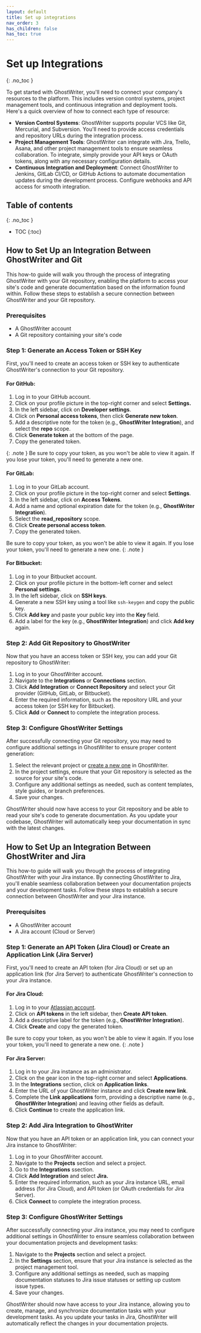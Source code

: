```yaml
---
layout: default
title: Set up integrations
nav_order: 3
has_children: false
has_toc: true
---
```


# Set up Integrations
{: .no_toc }

To get started with GhostWriter, you'll need to connect your company's resources to the platform. This includes version control systems, project management tools, and continuous integration and deployment tools. Here's a quick overview of how to connect each type of resource:

* **Version Control Systems**: GhostWriter supports popular VCS like Git, Mercurial, and Subversion. You'll need to provide access credentials and repository URLs during the integration process.
* **Project Management Tools**: GhostWriter can integrate with Jira, Trello, Asana, and other project management tools to ensure seamless collaboration. To integrate, simply provide your API keys or OAuth tokens, along with any necessary configuration details.
* **Continuous Integration and Deployment**: Connect GhostWriter to Jenkins, GitLab CI/CD, or GitHub Actions to automate documentation updates during the development process. Configure webhooks and API access for smooth integration.

## Table of contents
{: .no_toc }

- TOC
{:toc}

## How to Set Up an Integration Between GhostWriter and Git

This how-to guide will walk you through the process of integrating GhostWriter with your Git repository, enabling the platform to access your site's code and generate documentation based on the information found within. Follow these steps to establish a secure connection between GhostWriter and your Git repository.

### Prerequisites

- A GhostWriter account
- A Git repository containing your site's code

### Step 1: Generate an Access Token or SSH Key

First, you'll need to create an access token or SSH key to authenticate GhostWriter's connection to your Git repository.

#### For GitHub:

1. Log in to your GitHub account.
2. Click on your profile picture in the top-right corner and select **Settings.**
3. In the left sidebar, click on **Developer settings**.
4. Click on **Personal access tokens**, then click **Generate new token**.
5. Add a descriptive note for the token (e.g., **GhostWriter Integration**), and select the **repo** scope.
6. Click **Generate token** at the bottom of the page.
7. Copy the generated token.

{: .note } 
Be sure to copy your token, as you won't be able to view it again. If you lose your token, you'll need to generate a new one.

#### For GitLab:

1. Log in to your GitLab account.
2. Click on your profile picture in the top-right corner and select **Settings**.
3. In the left sidebar, click on **Access Tokens**.
4. Add a name and optional expiration date for the token (e.g., **GhostWriter Integration**).
5. Select the **read_repository** scope.
6. Click **Create personal access token**.
7. Copy the generated token.

Be sure to copy your token, as you won't be able to view it again. If you lose your token, you'll need to generate a new one.
{: .note }

#### For Bitbucket:

1. Log in to your Bitbucket account.
2. Click on your profile picture in the bottom-left corner and select **Personal settings**.
3. In the left sidebar, click on **SSH keys**.
4. Generate a new SSH key using a tool like `ssh-keygen` and copy the public key.
5. Click **Add key** and paste your public key into the **Key** field.
6. Add a label for the key (e.g., **GhostWriter Integration**) and click **Add key** again.

### Step 2: Add Git Repository to GhostWriter

Now that you have an access token or SSH key, you can add your Git repository to GhostWriter:

1. Log in to your GhostWriter account.
2. Navigate to the **Integrations** or **Connections** section.
3. Click **Add Integration** or **Connect Repository** and select your Git provider (GitHub, GitLab, or Bitbucket).
4. Enter the required information, such as the repository URL and your access token (or SSH key for Bitbucket).
5. Click **Add** or **Connect** to complete the integration process.

### Step 3: Configure GhostWriter Settings

After successfully connecting your Git repository, you may need to configure additional settings in GhostWriter to ensure proper content generation:

1. Select the relevant project or [create a new one](/_site/docs/Ghostwriter.html) in GhostWriter.
2. In the project settings, ensure that your Git repository is selected as the source for your site's code.
3. Configure any additional settings as needed, such as content templates, style guides, or branch preferences.
4. Save your changes.

GhostWriter should now have access to your Git repository and be able to read your site's code to generate documentation. As you update your codebase, GhostWriter will automatically keep your documentation in sync with the latest changes.

## How to Set Up an Integration Between GhostWriter and Jira

This how-to guide will walk you through the process of integrating GhostWriter with your Jira instance. By connecting GhostWriter to Jira, you'll enable seamless collaboration between your documentation projects and your development tasks. Follow these steps to establish a secure connection between GhostWriter and your Jira instance.

### Prerequisites

- A GhostWriter account
- A Jira account (Cloud or Server)

### Step 1: Generate an API Token (Jira Cloud) or Create an Application Link (Jira Server)

First, you'll need to create an API token (for Jira Cloud) or set up an application link (for Jira Server) to authenticate GhostWriter's connection to your Jira instance.

#### For Jira Cloud:

1. Log in to your [Atlassian account](https://id.atlassian.com/manage/api-tokens).
2. Click on **API tokens** in the left sidebar, then **Create API token**.
3. Add a descriptive label for the token (e.g., **GhostWriter Integration**).
4. Click **Create** and copy the generated token.

Be sure to copy your token, as you won't be able to view it again. If you lose your token, you'll need to generate a new one.
{: .note }

#### For Jira Server:

1. Log in to your Jira instance as an administrator.
2. Click on the gear icon in the top-right corner and select **Applications**.
3. In the **Integrations** section, click on **Application links**.
4. Enter the URL of your GhostWriter instance and click **Create new link**.
5. Complete the **Link applications** form, providing a descriptive name (e.g., **GhostWriter Integration**) and leaving other fields as default.
6. Click **Continue** to create the application link.

### Step 2: Add Jira Integration to GhostWriter

Now that you have an API token or an application link, you can connect your Jira instance to GhostWriter:

1. Log in to your GhostWriter account.
2. Navigate to the **Projects** section and select a project.
1. Go to the **Integrations** ssection.
3. Click **Add Integration** and select **Jira.**
4. Enter the required information, such as your Jira instance URL, email address (for Jira Cloud), and API token (or OAuth credentials for Jira Server).
5. Click **Connect** to complete the integration process.

### Step 3: Configure GhostWriter Settings

After successfully connecting your Jira instance, you may need to configure additional settings in GhostWriter to ensure seamless collaboration between your documentation projects and development tasks:

1. Navigate to the **Projects** section and select a project.
2. In the **Settings** section, ensure that your Jira instance is selected as the project management tool.
3. Configure any additional settings as needed, such as mapping documentation statuses to Jira issue statuses or setting up custom issue types.
4. Save your changes.

GhostWriter should now have access to your Jira instance, allowing you to create, manage, and synchronize documentation tasks with your development tasks. As you update your tasks in Jira, GhostWriter will automatically reflect the changes in your documentation projects.